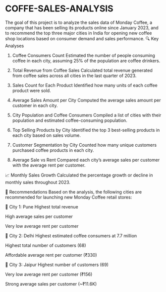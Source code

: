 # COFFE-SALES-ANALYSIS
The goal of this project is to analyze the sales data of Monday Coffee, a company that has been selling its products online since January 2023, and to recommend the top three major cities in India for opening new coffee shop locations based on consumer demand and sales performance.
🔍 Key Analyses
1. Coffee Consumers Count
Estimated the number of people consuming coffee in each city, assuming 25% of the population are coffee drinkers.

2. Total Revenue from Coffee Sales
Calculated total revenue generated from coffee sales across all cities in the last quarter of 2023.

3. Sales Count for Each Product
Identified how many units of each coffee product were sold.

4. Average Sales Amount per City
Computed the average sales amount per customer in each city.

5. City Population and Coffee Consumers
Compiled a list of cities with their population and estimated coffee-consuming population.

6. Top Selling Products by City
Identified the top 3 best-selling products in each city based on sales volume.

7. Customer Segmentation by City
Counted how many unique customers purchased coffee products in each city.

8. Average Sale vs Rent
Compared each city’s average sales per customer with the average rent per customer.

📈 Monthly Sales Growth
Calculated the percentage growth or decline in monthly sales throughout 2023.

🌟 Recommendations
Based on the analysis, the following cities are recommended for launching new Monday Coffee retail stores:

🥇 City 1: Pune
Highest total revenue

High average sales per customer

Very low average rent per customer

🥈 City 2: Delhi
Highest estimated coffee consumers at 7.7 million

Highest total number of customers (68)

Affordable average rent per customer (₹330)

🥉 City 3: Jaipur
Highest number of customers (69)

Very low average rent per customer (₹156)

Strong average sales per customer (~₹11.6K)

